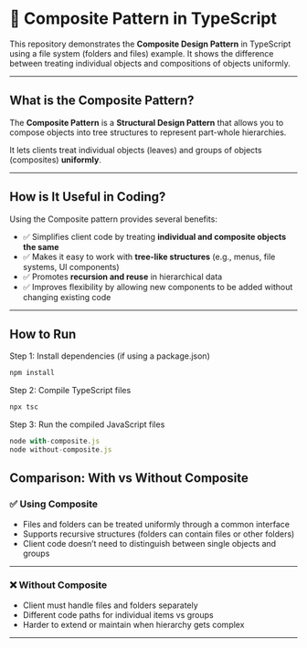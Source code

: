 # 🌿 Composite Pattern in TypeScript

This repository demonstrates the **Composite Design Pattern** in TypeScript using a file system (folders and files) example. It shows the difference between treating individual objects and compositions of objects uniformly.

---

## What is the Composite Pattern?

The **Composite Pattern** is a **Structural Design Pattern** that allows you to compose objects into tree structures to represent part-whole hierarchies.  

It lets clients treat individual objects (leaves) and groups of objects (composites) **uniformly**.

---

## How is It Useful in Coding?

Using the Composite pattern provides several benefits:

- ✅ Simplifies client code by treating **individual and composite objects the same**  
- ✅ Makes it easy to work with **tree-like structures** (e.g., menus, file systems, UI components)  
- ✅ Promotes **recursion and reuse** in hierarchical data  
- ✅ Improves flexibility by allowing new components to be added without changing existing code  

---
## How to Run

 Step 1: Install dependencies (if using a package.json)
```typescript
npm install
```
 Step 2: Compile TypeScript files
```typescript
npx tsc
```
 Step 3: Run the compiled JavaScript files

```typescript
node with-composite.js
node without-composite.js
```
## Comparison: With vs Without Composite

### ✅ Using Composite

- Files and folders can be treated uniformly through a common interface  
- Supports recursive structures (folders can contain files or other folders)  
- Client code doesn’t need to distinguish between single objects and groups  

---

### ❌ Without Composite

- Client must handle files and folders separately  
- Different code paths for individual items vs groups  
- Harder to extend or maintain when hierarchy gets complex  

---
